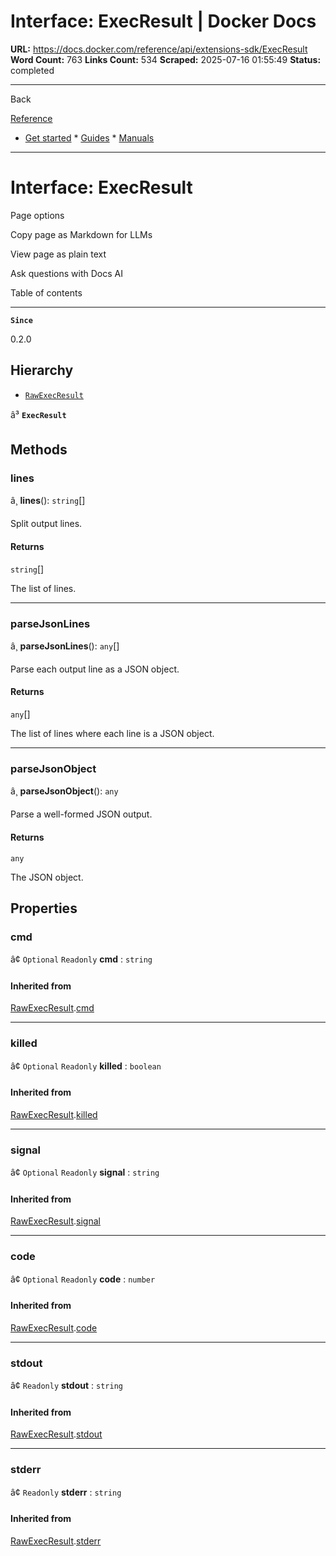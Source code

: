 # Interface: ExecResult | Docker Docs

**URL:** https://docs.docker.com/reference/api/extensions-sdk/ExecResult
**Word Count:** 763
**Links Count:** 534
**Scraped:** 2025-07-16 01:55:49
**Status:** completed

---

Back

[Reference](https://docs.docker.com/reference/)

  * [Get started](https://docs.docker.com/get-started/)   * [Guides](https://docs.docker.com/guides/)   * [Manuals](https://docs.docker.com/manuals/)

* * *

# Interface: ExecResult

Page options

Copy page as Markdown for LLMs

View page as plain text

Ask questions with Docs AI

Table of contents

* * *

**`Since`**

0.2.0

## Hierarchy

  * [`RawExecResult`](https://docs.docker.com/reference/api/extensions-sdk/RawExecResult/)

â³ **`ExecResult`**

## Methods

### lines

â¸ **lines**\(\): `string`\[\]

Split output lines.

#### Returns

`string`\[\]

The list of lines.

* * *

### parseJsonLines

â¸ **parseJsonLines**\(\): `any`\[\]

Parse each output line as a JSON object.

#### Returns

`any`\[\]

The list of lines where each line is a JSON object.

* * *

### parseJsonObject

â¸ **parseJsonObject**\(\): `any`

Parse a well-formed JSON output.

#### Returns

`any`

The JSON object.

## Properties

### cmd

â¢ `Optional` `Readonly` **cmd** : `string`

#### Inherited from

[RawExecResult](https://docs.docker.com/reference/api/extensions-sdk/RawExecResult/).[cmd](https://docs.docker.com/reference/api/extensions-sdk/RawExecResult/#cmd)

* * *

### killed

â¢ `Optional` `Readonly` **killed** : `boolean`

#### Inherited from

[RawExecResult](https://docs.docker.com/reference/api/extensions-sdk/RawExecResult/).[killed](https://docs.docker.com/reference/api/extensions-sdk/RawExecResult/#killed)

* * *

### signal

â¢ `Optional` `Readonly` **signal** : `string`

#### Inherited from

[RawExecResult](https://docs.docker.com/reference/api/extensions-sdk/RawExecResult/).[signal](https://docs.docker.com/reference/api/extensions-sdk/RawExecResult/#signal)

* * *

### code

â¢ `Optional` `Readonly` **code** : `number`

#### Inherited from

[RawExecResult](https://docs.docker.com/reference/api/extensions-sdk/RawExecResult/).[code](https://docs.docker.com/reference/api/extensions-sdk/RawExecResult/#code)

* * *

### stdout

â¢ `Readonly` **stdout** : `string`

#### Inherited from

[RawExecResult](https://docs.docker.com/reference/api/extensions-sdk/RawExecResult/).[stdout](https://docs.docker.com/reference/api/extensions-sdk/RawExecResult/#stdout)

* * *

### stderr

â¢ `Readonly` **stderr** : `string`

#### Inherited from

[RawExecResult](https://docs.docker.com/reference/api/extensions-sdk/RawExecResult/).[stderr](https://docs.docker.com/reference/api/extensions-sdk/RawExecResult/#stderr)